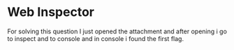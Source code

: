# Web Inspector
For solving this question I just opened the attachment and after opening i go to inspect and to console and in console i found the  first flag.
